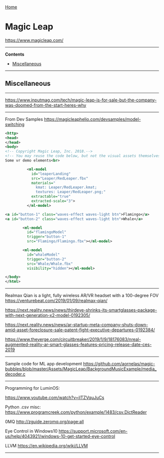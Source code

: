 [Home](Readme.md)
# Magic Leap

https://www.magicleap.com/

---

**Contents**

- [Miscellaneous](MagicLeap.md#miscellaneous)

---

## Miscellaneous

---

https://www.inputmag.com/tech/magic-leap-is-for-sale-but-the-company-was-doomed-from-the-start-heres-why

---

From Dev Samples
https://magicleaphelio.com/devsamples/model-switching

```xml
<http>
<head>
</head>
<body>
<!-- Copyright Magic Leap, Inc. 2018.-->
<!-- You may reuse the code below, but not the visual assets themselves.-->
Some vr demo elements<br>

          <ml-model
            id="leaperLanding"
            src="Leaper/RedLeaper.fbx"
            materials="
              kmat: Leaper/RedLeaper.kmat;
              textures: Leaper/RedLeaper.png;"
            extractable="true"
            extracted-scale="3">
          </ml-model>

<a id="button-1" class="waves-effect waves-light btn">Flamingo</a>
<a id="button-2" class="waves-effect waves-light btn">Whale</a>

        <ml-model
          id="flamingoModel"
          trigger="button-1"
          src="Flamingo/Flamingo.fbx"></ml-model>

        <ml-model
          id="whaleModel"
          trigger="button-2"
          src="Whale/Whale.fbx"
          visibility="hidden"></ml-model>

</body>
</html>
```

---

Realmax Qian is a light, fully wireless AR/VR headset with a 100-degree FOV
https://venturebeat.com/2019/01/09/realmax-qian/

https://next.reality.news/news/thirdeye-shrinks-its-smartglasses-package-with-next-generation-x2-model-0192305/

https://next.reality.news/news/ar-startup-meta-company-shuts-down-amid-asset-foreclosure-sale-patent-fight-executive-departures-0192384/

https://www.theverge.com/circuitbreaker/2019/1/9/18176083/nreal-augmented-reality-ar-smart-glasses-features-pricing-release-date-ces-2019

---

Sample code for ML app development
https://github.com/aornelas/magic-bubbles/blob/master/Assets/MagicLeap/BackgroundMusicExample/media_decoder.c

---

Programming for LuminOS:

https://www.youtube.com/watch?v=ilTZVquJuCs

Python .csv misc:
https://www.programcreek.com/python/example/1483/csv.DictReader

0MQ
http://zguide.zeromq.org/page:all

Eye Control in Windows10
https://support.microsoft.com/en-us/help/4043921/windows-10-get-started-eye-control

LLVM
https://en.wikipedia.org/wiki/LLVM

---